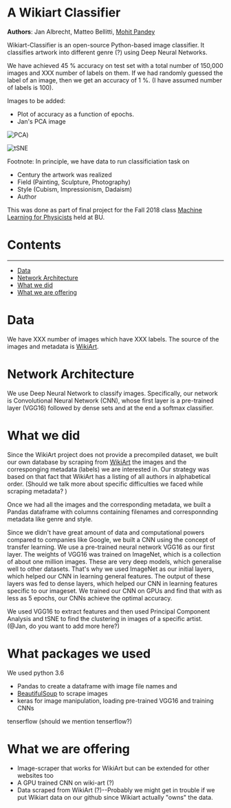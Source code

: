 # A Wikiart Classifier

**Authors**: Jan Albrecht, Matteo Bellitti, [Mohit Pandey](https://github.com/mohitpandey92)

Wikiart-Classifier is an open-source Python-based image classifier. It classifies artwork into different genre (?) using Deep Neural Networks.  

We have achieved 45 % accuracy on test set with a total number of 150,000 images and XXX number of labels on them. If we had randomly guessed the label of an image, then we get an accuracy of 1 %. (I have assumed number of labels is 100).

Images to be added:
- Plot of accuracy as a function of epochs. 
- Jan's PCA image

![PCA](https://github.com/mbellitti/wikiart-classifier/blob/visualisation/src/picasso_example500_PCA.png?raw=true "Title PCA"))

![tSNE](https://github.com/mbellitti/wikiart-classifier/blob/visualisation/src/michelangelo_feininger_test_tSNE.png)

Footnote:
In principle, we have data to run classificiation task on
- Century the artwork was realized
- Field (Painting, Sculpture, Photography)
- Style (Cubism, Impressionism, Dadaism)
- Author



This was done as part of final project for the Fall 2018 class
[Machine Learning for Physicists](https://physics.bu.edu/~pankajm/PY895-ML.html) held at BU.


# **Contents**
--------
* [Data](#Data)
* [Network Architecture](#Network-Architecture)
* [What we did](#What-we-did)
* [What we are offering](#What-we-are-offering)


# **Data** 

We have XXX number of images which have XXX labels.  The source of the images and metadata is
[WikiArt](https://www.wikiart.org/). 

 

# **Network Architecture**

We use Deep Neural Network to classify images. Specifically, our network is Convolutional Neural Network (CNN), whose first layer is a pre-trained layer (VGG16) followed by dense sets and at the end a softmax classifier.



# **What we did**
Since the WikiArt project does not provide a precompiled dataset, we built our own database by scraping from [WikiArt](https://www.wikiart.org/)  the images and the corresponging metadata (labels) we are interested in. Our strategy was based on that fact that WikiArt has a listing of all authors in alphabetical order. (Should we talk more about specific difficulties we faced while scraping metadata? )


Once we had all the images and the corresponding metadata, we built a Pandas dataframe with columns containing filenames and corresponnding metadata like genre and style. 

Since we didn't have great amount of data and computational powers compared to companies like Google, we built a CNN using the concept of transfer learning. We use a pre-trained neural network VGG16 as our first layer. The weights of VGG16 was trained on ImageNet, which is a collection of about one million images. These are very deep models, which generalise well to other datasets. That's why we used ImageNet as our initial layers, which helped our CNN in learning general features. The output of these layers was fed to dense layers, which helped our CNN in learning features specific to our imageset. We trained our CNN on GPUs and find that with as less as 5 epochs, our CNNs achieve the optimal accuracy.

We used VGG16 to extract features and then used Principal Component Analysis and tSNE to find the clustering in images of a specific artist. (@Jan, do you want to add more here?)



# **What packages we used**
We used python 3.6
- Pandas to create a dataframe with image file names and
- [BeautifulSoup](https://www.crummy.com/software/BeautifulSoup/bs4/doc/) to scrape images
- keras for image manipulation, loading pre-trained VGG16 and training CNNs 
 
tenserflow (should we mention tenserflow?)


# **What we are offering**

- Image-scraper that works for WikiArt but can be extended for other websites too
- A GPU trained CNN on wiki-art (?)
- Data scraped from WikiArt (?)--Probably we might get in trouble if we put Wikiart data on our github since Wikiart actually "owns" the data.
